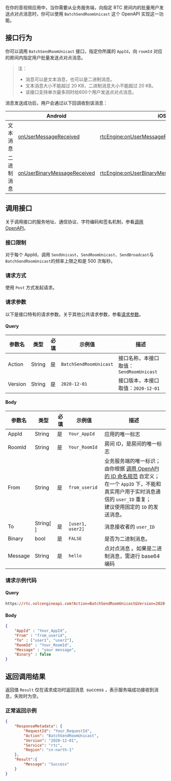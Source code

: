 在你的音视频应用中，当你需要从业务服务端，向指定 RTC 房间内的批量用户发送点对点消息时，你可以使用 `BatchSendRoomUnicast` 这个 OpenAPI 实现这一功能。

## 接口行为
你可以调用 `BatchSendRoomUnicast` 接口，指定你所属的 `AppId`，向 `roomId` 对应的房间内指定用户批量发送点对点消息。
> 注：
> * 消息可以是文本消息，也可以是二进制消息。
> * 文本消息大小不能超过 20 KB，二进制消息大小不能超过 20 KB。
> * 该接口支持单次最多同时给600个用户发送点对点消息。

消息发送成功后，用户会通过以下回调收到该消息：

| | Android | iOS | Windows |
| --- | --- | --- | --- |
| 文本消息 | [onUserMessageReceived](Android-callback#onusermessagereceived) | [rtcEngine:onUserMessageReceived:message](iOS-callback#rtcengine-onusermessagereceived-message) | [OnUserMessageReceived](Windows-callback.md#onusermessagereceived) |
| 二进制消息 | [onUserBinaryMessageReceived](Android-callback#onuserbinarymessagereceived) | [rtcEngine:onUserBinaryMessageReceived:message](iOS-callback#rtcengine-onuserbinarymessagereceived-message) | [OnUserBinaryMessageReceived](Windows-callback.md#onuserbinarymessagereceived) |


## 调用接口
关于调用接口的服务地址、通信协议、字符编码和签名机制，参看[调用 OpenAPI](69828)。

### 接口限制

对于每个 AppId，调用 `SendUnicast`、`SendRoomUnicast`、`SendBroadcast`与`BatchSendRoomUnicast`的频率上限之和是 500 次每秒。
### 请求方式
使用 `Post` 方式发起请求。

### 请求参数

以下是接口特有的请求参数。关于其他公共请求参数，参看[请求参数](69828.md#requestparameters)。

#### Query

| 参数名 | 类型 | 必填 | 示例值 | 描述 |
| --- | --- | --- | --- | --- |
|Action |String |是 |`BatchSendRoomUnicast` |接口名称，本接口取值：`SendRoomUnicast` |
|Version |String |是 |`2020-12-01` |接口版本，本接口取值：`2020-12-01` |


#### Body

|参数名 |类型 |必填 |示例值 |描述 |
| --- | --- | --- | --- | --- |
|AppId |String |是 |`Your_AppId`| 应用的唯一标志|
|RoomId |String |是 |`Your_RoomId`| 房间 ID，是房间的唯一标志 |
|From |String |是 | `from_userid` | 业务服务端的唯一标识；<br>由你根据 [调用 OpenAPI 的 ID 命名规范](69828.md#taskid) 自定义；<br>在一个 `AppID` 下，不能和真实用户用于实时消息通信的 `user_ID` 重复；<br>建议使用固定的 `ID` 的发送消息。 |
|To |String[ ] |是 | `[user1, user2]` |消息接收者的 `user_ID` |
|Binary |bool |是 |`FALSE` |是否为二进制消息。 |
|Message |String |是 | `hello` |点对点消息 。如果是二进制消息，需进行 base64 编码|


### 请求示例代码

#### Query

```postscript
https://rtc.volcengineapi.com?Action=BatchSendRoomUnicast&Version=2020-12-01
```

#### Body

```json
{ 
    "AppId" : "Your_AppId",
    "From" : "from_userid",
    "To" : ["user1", "user2"],
    "RoomId" : "Your_RoomId",
    "Message" : "your message",
    "Binary" : false
}
```

## 返回调用结果

返回值 `Result` 仅在请求成功时返回消息  success ，表示服务端成功接收到消息，失败时为空。

### 正常返回示例

```json
{
    "ResponseMetadata": {
        "RequestId": "Your_RequestId",
        "Action": "BatchSendRoomUnicast",
        "Version": "2020-12-01",
        "Service": "rtc",
        "Region": "cn-north-1"
    },
    "Result":{
        "Message": "Success"
    }
}
```